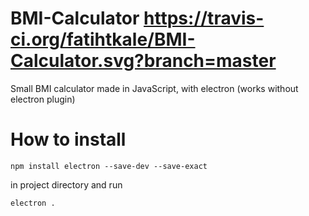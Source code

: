 # BMI-Calculator https://travis-ci.org/fatihtkale/BMI-Calculator.svg?branch=master
Small BMI calculator made in JavaScript, with electron (works without electron plugin)

# How to install
```
npm install electron --save-dev --save-exact
```
in project directory and run
```
electron .
```
